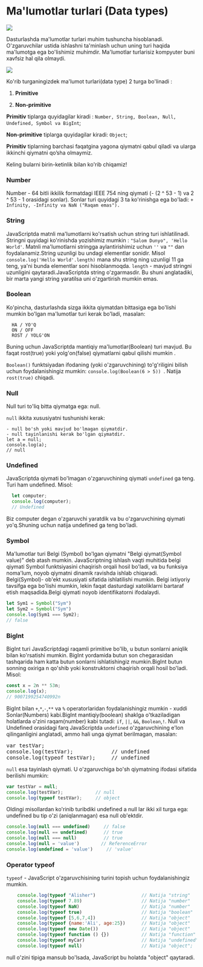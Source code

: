# Ma'lumotlar turlari (Data types)
<img src="https://i.ibb.co/YkPGqK9/assja.jpg" />



  Dasturlashda ma'lumotlar turlari muhim tushuncha hisoblanadi. O'zgaruvchilar ustida ishlashni ta'minlash uchun uning turi haqida ma'lumotga ega bo'lishimiz muhimdir. Ma'lumotlar turlarisiz kompyuter buni xavfsiz hal qila olmaydi.

<img src="https://i.ibb.co/54h84xX/image.jpg" />


  Ko'rib turganingizdek ma'lumot turlari(data type) 2 turga bo'linadi : 
  
  
  1. **Primitive**  


  2. **Non-primitive**
  
  
  
  **Primitiv** tiplarga quyidagilar kiradi :
  `Number, String, Boolean, Null, Undefined, Symbol va BigInt`;
  
  
  
  **Non-primitive** tiplarga quyidagilar kiradi:
  `Object`;
  
  **Primitiv**
  tiplarning barchasi faqatgina yagona qiymatni qabul qiladi va ularga ikkinchi
  qiymatni qo’sha olmaymiz. 
  
  
  Keling bularni birin-ketinlik bilan ko'rib chiqamiz!

### Number

   Number -  64 bitli ikkilik formatdagi IEEE 754 ning qiymati (- (2 ^ 53 - 1) va 2 ^ 53 - 1 orasidagi sonlar).
       Sonlar turi quyidagi 3 ta ko'rinishga ega bo'ladi: `+ Infinity, -Infinity va NaN ("Raqam emas").`

### String

  JavaScriptda matnli ma'lumotlarni ko'rsatish uchun string turi ishlatilinadi. Stringni quyidagi ko'rinishda yozishimiz mumkin : `"Salom Dunyo", 'Hello World'`. Matnli ma'lumotlarni stringga aylantirishimiz uchun `''` va `""` dan foydalanamiz.String uzunligi bu undagi elementlar sonidir. Misol `console.log('Hello World'.length)` mana shu string ning uzunligi 11 ga teng, ya'ni bunda elementlar soni hisoblanmoqda. `length` - mavjud stringni uzunligini qaytaradi.JavaScriptda string o'zgarmasdir. Bu shuni anglatadiki, bir marta yangi string yaratilsa uni o'zgartirish mumkin emas. 

### Boolean

   Ko'pincha, dasturlashda sizga ikkita qiymatdan bittasiga ega bo'lishi mumkin bo'lgan ma'lumotlar turi kerak bo'ladi, masalan: 


```
  HA / YO'Q
  ON / OFF
  ROST / YOLG'ON
```

Buning uchun JavaScriptda mantiqiy ma'lumotlar(Boolean) turi mavjud. Bu faqat rost(true) yoki yolg'on(false) qiymatlarni qabul qilishi mumkin .



`Boolean()` funktsiyadan ifodaning (yoki o'zgaruvchining) to'g'riligini bilish uchun  foydalanishingiz mumkin: `console.log(Boolean(6 > 5)) `. Natija `rost(true)` chiqadi.

### Null 

  Null turi to'liq bitta qiymatga ega: null. 


  `null` ikkita xususiyatni tushunishi kerak: 

```
- null bo'sh yoki mavjud bo'lmagan qiymatdir.
- null tayinlanishi kerak bo'lgan qiymatdir.
let a = null;
console.log(a);
// null
```

### Undefined 

  JavaScriptda qiymati bo'lmagan o'zgaruvchining qiymati `undefined` ga teng. Turi ham undefined. Misol: 


```JavaScript
  let computer;
  console.log(computer);
  // Undefined
```

 Biz computer degan o'zgaruvchi yaratdik va bu o'zgaruvchining qiymati yo'q.Shuning uchun natija undefined ga teng bo'ladi.

### Symbol 

  Ma'lumotlar turi Belgi (Symbol) bo'lgan qiymatni "Belgi qiymat(Symbol value)" deb atash mumkin. JavaScriptning ishlash vaqti muhitida belgi qiymati Symbol funktsiyasini chaqirish orqali hosil bo'ladi, va bu funksiya noma'lum, noyob qiymatni dinamik ravishda ishlab chiqaradi. Belgi(Symbol)- ob'ekt xususiyati sifatida ishlatilishi mumkin.
Belgi ixtiyoriy tavsifga ega bo'lishi mumkin, lekin faqat dasturdagi xatoliklarni bartaraf etish maqsadida.Belgi qiymati noyob identifikatorni ifodalaydi. 

```JavaScript
let Sym1 = Symbol("Sym")
let Sym2 = Symbol("Sym")
console.log(Sym1 === Sym2);
// false
```

### BigInt 

  BigInt turi JavaScriptdagi raqamli primitive bo'lib, u butun sonlarni aniqlik bilan ko'rsatishi mumkin. BigInt yordamida butun son chegarasidan tashqarida ham katta butun sonlarni ishlatishingiz mumkin.BigInt butun sonning oxiriga n qo'shib yoki konstruktorni chaqirish orqali hosil bo'ladi. Misol: 


  ```JavaScript
  const x = 2n ** 53n;
  console.log(x);
  // 9007199254740992n
```
BigInt bilan `+`,`*`,`-`,`**` va `%` operatorlaridan foydalanishingiz mumkin - xuddi Sonlar(Numbers) kabi.BigInt mantiqiy(boolean) shaklga o'tkaziladigan holatlarda o'zini raqam(number) kabi tutadi: `if`, `||`, `&&`, `Boolean`,`!`.
Null va Undefined orasidagi farq
JavaScriptda `undefined` o'zgaruvchining e'lon qilinganligini anglatadi, ammo hali unga qiymat berilmagan, masalan: 


<pre>
var testVar;
console.log(testVar);            // undefined
console.log(typeof testVar);     // undefined
</pre>
`null` esa tayinlash qiymati. U o'zgaruvchiga bo'sh qiymatning ifodasi sifatida berilishi mumkin:  

```JavaScript
var testVar = null;
console.log(testVar);            // null
console.log(typeof testVar);     // object
```

Oldingi misollardan ko'rinib turibdiki undefined a null lar ikki xil turga ega: undefined bu tip o'zi (aniqlanmagan) esa null ob'ektdir.


```JavaScript
console.log(null === undefined)     // false
console.log(null == undefined)      // true
console.log(null === null)          // true
console.log(null = 'value')        // ReferenceError
console.log(undefined = 'value')     // 'value'
```

### Operator typeof

  `typeof` - JavaScript o'zgaruvchisining turini topish uchun foydalanishingiz mumkin. 



```JavaScript
    console.log(typeof "Alisher")                 // Natija "string"
    console.log(typeof 7.89)                      // Natija "number"
    console.log(typeof NaN)                       // Natija "number"
    console.log(typeof true)                      // Natija "boolean"
    console.log(typeof [5,6,7,4])                 // Natija "object"
    console.log(typeof {name:'Ali', age:25})      // Natija "object"
    console.log(typeof new Date())                // Natija "object"
    console.log(typeof function () {})            // Natija "function"
    console.log(typeof myCar)                     // Natija "undefined" 
    console.log(typeof null)                      // Natija "object";   
```

null o'zini tipiga mansub bo'lsada, JavaScript bu holatda "object" qaytaradi.
 
